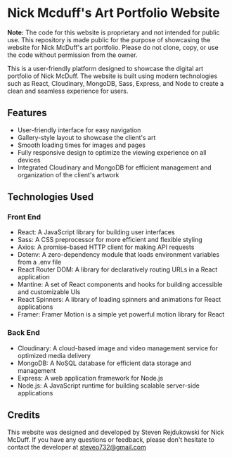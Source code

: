 # Nick Mcduff's Art Portfolio Website

**Note:** The code for this website is proprietary and not intended for public use. This repository is made public for the purpose of showcasing the website for Nick McDuff's art portfolio. Please do not clone, copy, or use the code without permission from the owner.

This is a user-friendly platform designed to showcase the digital art portfolio of Nick McDuff. The website is built using modern technologies such as React, Cloudinary, MongoDB, Sass, Express, and Node to create a clean and seamless experience for users.

## Features

- User-friendly interface for easy navigation
- Gallery-style layout to showcase the client's art
- Smooth loading times for images and pages
- Fully responsive design to optimize the viewing experience on all devices
- Integrated Cloudinary and MongoDB for efficient management and organization of the client's artwork

## Technologies Used

### Front End

- React: A JavaScript library for building user interfaces
- Sass: A CSS preprocessor for more efficient and flexible styling
- Axios: A promise-based HTTP client for making API requests
- Dotenv: A zero-dependency module that loads environment variables from a .env file
- React Router DOM: A library for declaratively routing URLs in a React application
- Mantine: A set of React components and hooks for building accessible and customizable UIs
- React Spinners: A library of loading spinners and animations for React applications
- Framer: Framer Motion is a simple yet powerful motion library for React

### Back End

- Cloudinary: A cloud-based image and video management service for optimized media delivery
- MongoDB: A NoSQL database for efficient data storage and management
- Express: A web application framework for Node.js
- Node.js: A JavaScript runtime for building scalable server-side applications

## Credits

This website was designed and developed by Steven Rejdukowski for Nick McDuff. If you have any questions or feedback, please don't hesitate to contact the developer at steveo732@gmail.com
